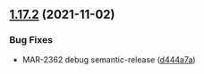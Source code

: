 ## [1.17.2](https://github.com/maddevsio/mad-radiator/compare/v1.17.1...v1.17.2) (2021-11-02)


### Bug Fixes

* MAR-2362 debug semantic-release ([d444a7a](https://github.com/maddevsio/mad-radiator/commit/d444a7af0c3ac3f3de3b3a242776d09856487334))
